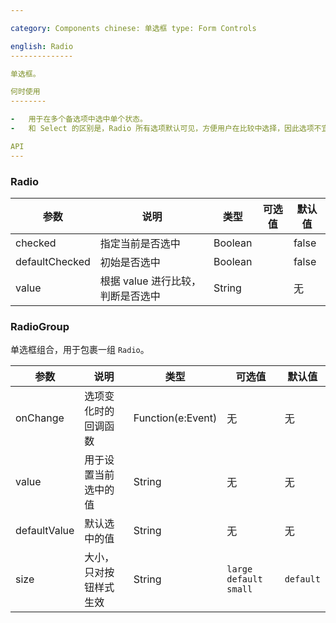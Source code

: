 ```yaml
---

category: Components chinese: 单选框 type: Form Controls

english: Radio
--------------

单选框。

何时使用
--------

-	用于在多个备选项中选中单个状态。
-	和 Select 的区别是，Radio 所有选项默认可见，方便用户在比较中选择，因此选项不宜过多。

API
---
```


### Radio

| 参数           | 说明                              | 类型    | 可选值 | 默认值 |
|----------------|-----------------------------------|---------|--------|--------|
| checked        | 指定当前是否选中                  | Boolean |        | false  |
| defaultChecked | 初始是否选中                      | Boolean |        | false  |
| value          | 根据 value 进行比较，判断是否选中 | String  |        | 无     |

### RadioGroup

单选框组合，用于包裹一组 `Radio`。

| 参数         | 说明                   | 类型              | 可选值                    | 默认值    |
|--------------|------------------------|-------------------|---------------------------|-----------|
| onChange     | 选项变化时的回调函数   | Function(e:Event) | 无                        | 无        |
| value        | 用于设置当前选中的值   | String            | 无                        | 无        |
| defaultValue | 默认选中的值           | String            | 无                        | 无        |
| size         | 大小，只对按钮样式生效 | String            | `large` `default` `small` | `default` |
